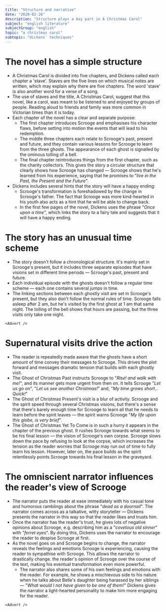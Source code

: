 ```yaml
---
title: "Structure and narrative"
date: "2020-02-26"
description: "Structure plays a key part in A Christmas Carol"
subject: "english literature"
subjectGroup: "english"
topic: "a christmas carol"
subtopic: "dickens' techniques"
---
```


# The novel has a simple structure

- A Christmas Carol is divided into five chapters, and Dickens called each chapter a 'stave'. Staves are the five lines on which musical notes are written, which may explain why there are five chapters. The word 'stave' is also another word for a verse of a song.
- The use of staves and the title, A Christmas Carol, suggest that this novel, like a carol, was meant to be listened to and enjoyed by groups of people. Reading aloud to friends and family was more common in Victorian times than it is today.
- Each chapter of the novel has a clear and separate purpose:
  - The first chapter introduces Scrooge and emphasises his character flaws, before setting into motion the events that will lead to his redemption.
  - The middle three chapters each relate to Scrooge's past, present and future, and they contain various lessons for Scrooge to learn from the three ghosts. The appearance of each ghost is signalled by the ominous tolling of a bell.
  - The final chapter reintroduces things from the first chapter, such as the charity collectors. This gives the story a circular structure that clearly shows how Scrooge has changed — Scrooge shows that he's learned from his experience, saying that he promises to "_live in the Past, the Present and the Future_".
- Dickens includes several hints that the story will have a happy ending:
  - Scrooge's transformation is foreshadowed by the change in Scrooge's father. The fact that Scrooge was more kind-hearted in his youth also acts as a hint that he will be able to change back.
  - In the first few pages of the novel, Dickens uses the phrase "_Once upon a time_", which links the story to a fairy tale and suggests that it will have a happy ending.

# The story has an unusual time scheme

- The story doesn't follow a chronological structure. It's mainly set in Scrooge's present, but it includes three separate episodes that have visions set in different time periods — Scrooge's past, present and future.
- Each individual episode with the ghosts doesn't follow a regular time scheme — each one contains several jumps in time.
- The linking sections between each ghostly visit are set in Scrooge's present, but they also don't follow the normal rules of time. Scrooge falls asleep after 2 am, but he's visited by the first ghost at 1 am that same night. The tolling of the bell shows that hours are passing, but the three visits only take one night.

```react
<Advert />
```

# Supernatural visits drive the action

- The reader is repeatedly made aware that the ghosts have a short amount of time convey their messages to Scrooge. This drives the plot forward and messages dramatic tension that builds with each ghostly visit.
- The Ghost of Christmas Past instructs Scrooge to "_Rise! and walk with me!_", and its manner gets more urgent from then on. It tells Scrooge "_Let us go on_", "_Let us see another Christmas!_" and, "_My time grows short... Quick!_"
- The Ghost of Christmas Present's visit is a blur of activity. Scrooge and the spirit speed through several Christmas visions, but there's a sense that there's barely enough time for Scrooge to learn all that he needs to learn before the spirit leaves — the spirit warns Scrooge "_My life upon this globe, is very brief_".
- The Ghost of Christmas Yet To Come is in such a hurry it appears in the chapter of the previous ghost. It rushes Scrooge towards what seems to be his final lesson — the vision of Scrooge's own corpse. Scrooge slows down the pace by refusing to look at the corpse, which increases the tension as the reader worries that Scrooge may run out of time to fully learn his lesson. However, later on, the pace builds as the spirit relentlessly points Scrooge towards his final lesson in the graveyard.

# The omniscient narrator influences the reader's view of Scrooge

- The narrator puts the reader at ease immediately with his casual tone and humorous ramblings about the phrase "_dead as a doornail_". The narrator comes across as a talkative, witty storyteller — Dickens presents the narrator in this way so that the reader likes and trusts him.
- Once the narrator has the reader's trust, he gives lots of negative opinions about Scrooge, e.g. describing him as a "_covetous old sinner_" with "_ferret eyes_". By doing this, Dickens uses the narrator to encourage the reader to despise Scrooge at first.
- As the novel goes on and Scrooge begins to change, the narrator reveals the feelings and emotions Scrooge is experiencing, causing the reader to sympathise with Scrooge. This allows the narrator to drastically change. the reader's opinion of Scrooge over the course of the text, making his eventual transformation even more powerful.
  - The narrator also shares some of his own feelings and emotions with the reader. For example, he shows a mischievous side to his nature when he talks about Belle's daughter being harassed by her siblings — "_What would I not have given to be one of them!_" Dickens gives the narrator a light-hearted personality to make him more engaging for the reader.

```react
<Advert />
```
